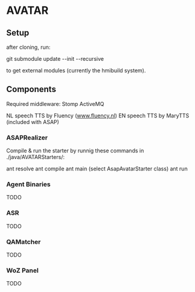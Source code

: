 # AVATAR

## Setup
after cloning, run:

git submodule update --init --recursive

to get external modules (currently the hmibuild system).

## Components

Required middleware: Stomp ActiveMQ

NL speech TTS by Fluency (www.fluency.nl)
EN speech TTS by MaryTTS (included with ASAP)

### ASAPRealizer
Compile & run the starter by runnig these commands in ./java/AVATARStarters/:

ant resolve
ant compile
ant main (select AsapAvatarStarter class)
ant run

### Agent Binaries
TODO

### ASR
TODO

### QAMatcher
TODO

### WoZ Panel
TODO
